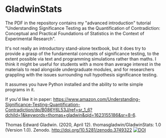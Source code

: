 # GladwinStats

The PDF in the repository contains my "advanced introduction" tutorial "Understanding Significance Testing as the Quantification of Contradiction: Conceptual and Practical Foundations of Statistics in the Context of Experimental Research".

It's not really an introductory stand-alone textbook, but it does try to provide a grasp of the fundamental concepts of significance testing, to the extent possible via text and programming simulations rather than maths. I think it might be useful for students with a more than average interest in the materials to read alongside undergraduate modules, and for researchers grappling with the issues surrounding null hypothesis significance testing.

It assumes you have Python installed and the ability to write simple programs in it.

If you'd like it in paper: https://www.amazon.com/Understanding-Significance-Testing-Quantification-Contradiction/dp/B086Y6L53J/ref=sr_1_6?dchild=1&keywords=thomas+gladwin&qid=1623155186&sr=8-6.

Thomas Edward Gladwin. (2020, April 12). thomasgladwin/GladwinStats: 1.0 (Version 1.0). Zenodo. http://doi.org/10.5281/zenodo.3749322
[![DOI](https://zenodo.org/badge/255141539.svg)](https://zenodo.org/badge/latestdoi/255141539)

